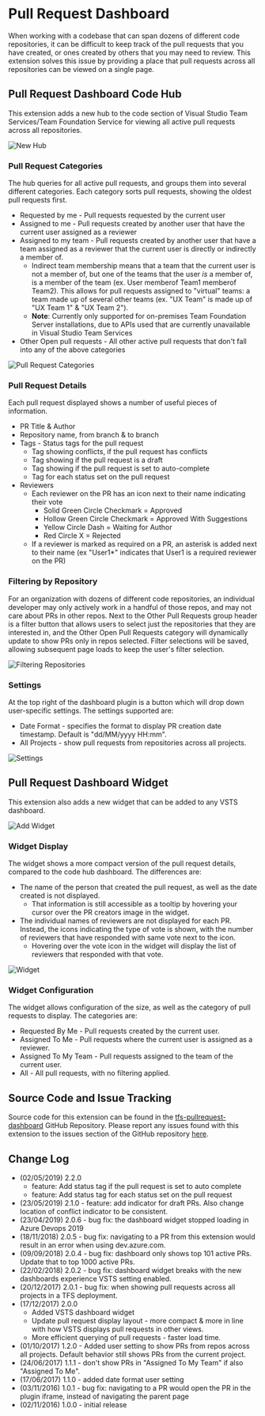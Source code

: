 # Pull Request Dashboard

When working with a codebase that can span dozens of different code repositories, it can be difficult to keep track of the pull requests that you have created, or ones created by others that you may need to review.  This extension solves this issue by providing a place that pull requests across all repositories can be viewed on a single page.

## Pull Request Dashboard Code Hub

This extension adds a new hub to the code section of Visual Studio Team Services/Team Foundation Service for viewing all active pull requests across all repositories.

![New Hub](assets/screenshots/hub_tab.png)

### Pull Request Categories

The hub queries for all active pull requests, and groups them into several different categories.  Each category sorts pull requests, showing the oldest pull requests first.

* Requested by me - Pull requests requested by the current user
* Assigned to me - Pull requests created by another user that have the current user assigned as a reviewer
* Assigned to my team - Pull requests created by another user that have a team assigned as a reviewer that the current user is directly or indirectly a member of.
    * Indirect team membership means that a team that the current user is not a member of, but one of the teams that the user *is* a member of, is a member of the team (ex. User memberof Team1 memberof Team2).  This allows for pull requests assigned to "virtual" teams: a team made up of several other teams (ex. "UX Team" is made up of "UX Team 1" & "UX Team 2").
    * **Note**: Currently only supported for on-premises Team Foundation Server installations, due to APIs used that are currently unavailable in Visual Studio Team Services
* Other Open pull requests - All other active pull requests that don't fall into any of the above categories

![Pull Request Categories](assets/screenshots/hub_view.png)

### Pull Request Details
Each pull request displayed shows a number of useful pieces of information.

* PR Title & Author
* Repository name, from branch & to branch
* Tags - Status tags for the pull request
    * Tag showing conflicts, if the pull request has conflicts
    * Tag showing if the pull request is a draft
    * Tag showing if the pull request is set to auto-complete
    * Tag for each status set on the pull request
* Reviewers
    * Each reviewer on the PR has an icon next to their name indicating their vote
        * Solid Green Circle Checkmark = Approved
        * Hollow Green Circle Checkmark = Approved With Suggestions
        * Yellow Circle Dash = Waiting for Author
        * Red Circle X = Rejected
    * If a reviewer is marked as required on a PR, an asterisk is added next to their name (ex "User1*" indicates that User1 is a required reviewer on the PR)

### Filtering by Repository

For an organization with dozens of different code repositories, an individual developer may only actively work in a handful of those repos, and may not care about PRs in other repos.  Next to the Other Pull Requests group header is a filter button that allows users to select just the repositories that they are interested in, and the Other Open Pull Requests category will dynamically update to show PRs only in repos selected.  Filter selections will be saved, allowing subsequent page loads to keep the user's filter selection.

![Filtering Repositories](assets/screenshots/repo_filter.png)

### Settings

At the top right of the dashboard plugin is a button which will drop down user-specific settings.  The settings supported are:

* Date Format - specifies the format to display PR creation date timestamp.  Default is "dd/MM/yyyy HH:mm".
* All Projects - show pull requests from repositories across all projects.

![Settings](assets/screenshots/settings.png)

## Pull Request Dashboard Widget

This extension also adds a new widget that can be added to any VSTS dashboard.

![Add Widget](assets/screenshots/add_widget.png)

### Widget Display

The widget shows a more compact version of the pull request details, compared to the code hub dashboard.  The differences are:

* The name of the person that created the pull request, as well as the date created is not displayed.
    * That information is still accessible as a tooltip by hovering your cursor over the PR creators image in the widget.
* The individual names of reviewers are not displayed for each PR.  Instead, the icons indicating the type of vote is shown, with the number of reviewers that have responded with same vote next to the icon.
    * Hovering over the vote icon in the widget will display the list of reviewers that responded with that vote.

![Widget](assets/screenshots/widget.png)

### Widget Configuration

The widget allows configuration of the size, as well as the category of pull requests to display.  The categories are:

* Requested By Me - Pull requests created by the current user.
* Assigned To Me - Pull requests where the current user is assigned as a reviewer.
* Assigned To My Team - Pull requests assigned to the team of the current user.
* All - All pull requests, with no filtering applied.

## Source Code and Issue Tracking

Source code for this extension can be found in the [tfs-pullrequest-dashboard](https://github.com/rstedman/tfs-pullrequest-dashboard) GitHub Repository.  Please report any issues found with this extension to the issues section of the GitHub repository [here](https://github.com/rstedman/tfs-pullrequest-dashboard/issues).

## Change Log

* (02/05/2019) 2.2.0
    * feature: Add status tag if the pull request is set to auto complete
    * feature: Add status tag for each status set on the pull request
* (23/05/2019) 2.1.0 - feature: add indicator for draft PRs. Also change location of conflict indicator to be consistent.
* (23/04/2019) 2.0.6 - bug fix: the dashboard widget stopped loading in Azure Devops 2019
* (18/11/2018) 2.0.5 - bug fix: navigating to a PR from this extension would result in an error when using dev.azure.com.
* (09/09/2018) 2.0.4 - bug fix: dashboard only shows top 101 active PRs.  Update that to top 1000 active PRs. 
* (22/02/2018) 2.0.2 - bug fix: dashboard widget breaks with the new dashboards experience VSTS setting enabled.
* (20/12/2017) 2.0.1 - bug fix: when showing pull requests across all projects in a TFS deployment.
* (17/12/2017) 2.0.0
    * Added VSTS dashboard widget
    * Update pull request display layout - more compact & more in line with how VSTS displays pull requests in other views.
    * More efficient querying of pull requests - faster load time.
* (01/10/2017) 1.2.0 - Added user setting to show PRs from repos across all projects.  Default behavior still shows PRs from the current project.
* (24/06/2017) 1.1.1 - don't show PRs in "Assigned To My Team" if also "Assigned To Me".
* (17/06/2017) 1.1.0 - added date format user setting
* (03/11/2016) 1.0.1 - bug fix: navigating to a PR would open the PR in the plugin iframe, instead of navigating the parent page
* (02/11/2016) 1.0.0 - initial release
